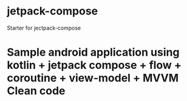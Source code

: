 # jetpack-compose
Starter for jectpack-compose
 # Sample android application using kotlin + jetpack compose + flow + coroutine + view-model + MVVM Clean code
